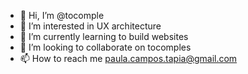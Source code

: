 - 👋 Hi, I’m @tocomple
- 👀 I’m interested in UX architecture
- 🌱 I’m currently learning to build websites
- 💞️ I’m looking to collaborate on tocomples
- 📫 How to reach me paula.campos.tapia@gmail.com


<!---
tocomple/tocomple is a ✨ special ✨ repository because its `README.md` (this file) appears on your GitHub profile.
You can click the Preview link to take a look at your changes.
--->
